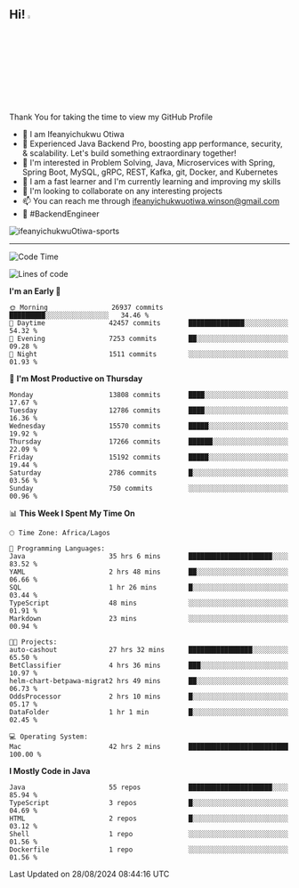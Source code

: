 <!-- BLOG-POST-LIST:START --><!-- BLOG-POST-LIST:END -->

## Hi! <img src="https://media.giphy.com/media/hvRJCLFzcasrR4ia7z/giphy.gif" width="4%"> 

Thank You for taking the time to view my GitHub Profile

- 👋 I am Ifeanyichukwu Otiwa
- 🚀 Experienced Java Backend Pro, boosting app performance, security, & scalability. Let's build something extraordinary together!
- 👀 I'm interested in Problem Solving, Java, Microservices with Spring, Spring Boot, MySQL, gRPC, REST, Kafka, git, Docker, and Kubernetes
- 🌱 I am a fast learner and I'm currently learning and improving my skills
- 💞️ I'm looking to collaborate on any interesting projects
- 📫 You can reach me through ifeanyichukwuotiwa.winson@gmail.com
- 🚀 #BackendEngineer

<p align="left" marginTop="10px"> <img src="https://komarev.com/ghpvc/?username=ifeanyichukwuOtiwa-sports&label=Profile%20views&color=0e75b6&style=for-the-badge" alt="ifeanyichukwuOtiwa-sports" /> </p>

***

<!--START_SECTION:waka-->
![Code Time](http://img.shields.io/badge/Code%20Time-2%2C851%20hrs%2040%20mins-blue)

![Lines of code](https://img.shields.io/badge/From%20Hello%20World%20I%27ve%20Written-18.9%20million%20lines%20of%20code-blue)

**I'm an Early 🐤** 

```text
🌞 Morning                26937 commits       █████████░░░░░░░░░░░░░░░░   34.46 % 
🌆 Daytime                42457 commits       ██████████████░░░░░░░░░░░   54.32 % 
🌃 Evening                7253 commits        ██░░░░░░░░░░░░░░░░░░░░░░░   09.28 % 
🌙 Night                  1511 commits        ░░░░░░░░░░░░░░░░░░░░░░░░░   01.93 % 
```
📅 **I'm Most Productive on Thursday** 

```text
Monday                   13808 commits       ████░░░░░░░░░░░░░░░░░░░░░   17.67 % 
Tuesday                  12786 commits       ████░░░░░░░░░░░░░░░░░░░░░   16.36 % 
Wednesday                15570 commits       █████░░░░░░░░░░░░░░░░░░░░   19.92 % 
Thursday                 17266 commits       ██████░░░░░░░░░░░░░░░░░░░   22.09 % 
Friday                   15192 commits       █████░░░░░░░░░░░░░░░░░░░░   19.44 % 
Saturday                 2786 commits        █░░░░░░░░░░░░░░░░░░░░░░░░   03.56 % 
Sunday                   750 commits         ░░░░░░░░░░░░░░░░░░░░░░░░░   00.96 % 
```


📊 **This Week I Spent My Time On** 

```text
🕑︎ Time Zone: Africa/Lagos

💬 Programming Languages: 
Java                     35 hrs 6 mins       █████████████████████░░░░   83.52 % 
YAML                     2 hrs 48 mins       ██░░░░░░░░░░░░░░░░░░░░░░░   06.66 % 
SQL                      1 hr 26 mins        █░░░░░░░░░░░░░░░░░░░░░░░░   03.44 % 
TypeScript               48 mins             ░░░░░░░░░░░░░░░░░░░░░░░░░   01.91 % 
Markdown                 23 mins             ░░░░░░░░░░░░░░░░░░░░░░░░░   00.94 % 

🐱‍💻 Projects: 
auto-cashout             27 hrs 32 mins      ████████████████░░░░░░░░░   65.50 % 
BetClassifier            4 hrs 36 mins       ███░░░░░░░░░░░░░░░░░░░░░░   10.97 % 
helm-chart-betpawa-migrat2 hrs 49 mins       ██░░░░░░░░░░░░░░░░░░░░░░░   06.73 % 
OddsProcessor            2 hrs 10 mins       █░░░░░░░░░░░░░░░░░░░░░░░░   05.17 % 
DataFolder               1 hr 1 min          █░░░░░░░░░░░░░░░░░░░░░░░░   02.45 % 

💻 Operating System: 
Mac                      42 hrs 2 mins       █████████████████████████   100.00 % 
```

**I Mostly Code in Java** 

```text
Java                     55 repos            █████████████████████░░░░   85.94 % 
TypeScript               3 repos             █░░░░░░░░░░░░░░░░░░░░░░░░   04.69 % 
HTML                     2 repos             █░░░░░░░░░░░░░░░░░░░░░░░░   03.12 % 
Shell                    1 repo              ░░░░░░░░░░░░░░░░░░░░░░░░░   01.56 % 
Dockerfile               1 repo              ░░░░░░░░░░░░░░░░░░░░░░░░░   01.56 % 
```




 Last Updated on 28/08/2024 08:44:16 UTC
<!--END_SECTION:waka-->

<!--
<p align="center">
![trophy](https://github-profile-trophy.vercel.app/?username=ifeanyichukwuOtiwa-sports&theme=onedark) (https://github.com/ryo-ma/github-profile-trophy)
</p>
-->

<!---
ifeanyi-otiwa/ifeanyi-otiwa is a ✨ special ✨ repository because its `README.md` (this file) appears on your GitHub profile.
You can click the Preview link to take a look at your changes.
--->

